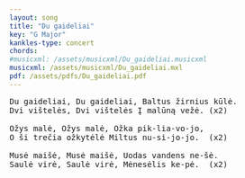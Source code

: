 ```yaml
---
layout: song
title: "Du gaideliai"
key: "G Major"
kankles-type: concert
chords:
#musicxml: /assets/musicxml/Du_gaideliai.musicxml
musicxml: /assets/musicxml/Du_gaideliai.mxl
pdf: /assets/pdfs/Du_gaideliai.pdf
---
```


<pre style="font-size: 1em">
Du gaideliai, Du gaideliai, Baltus žirnius kūlė.
Dvi vištelės, Dvi vištelės Į malūną vežė. (x2)

Ožys malė, Ožys malė, Ožka pik-lia-vo-jo,
O ši trečia ožkytėlė Miltus nu-si-jo-jo.  (x2)

Musė maišė, Musė maišė, Uodas vandens ne-šė.
Saulė virė, Saulė virė, Mėnesėlis ke-pė.  (x2)
</pre>
